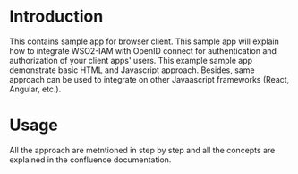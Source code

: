 # Introduction

This contains sample app for browser client. This sample app will explain how to integrate WSO2-IAM with OpenID connect for authentication and authorization of your client apps' users. This example sample app demonstrate basic HTML and Javascript approach. Besides, same approach can be used to integrate on other Javaascript frameworks (React, Angular, etc.).

# Usage

All the approach are metntioned in step by step and all the concepts are explained in the confluence documentation.
